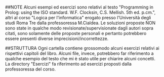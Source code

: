 ##NOTE
Alcuni esempi ed esercizi sono relativi al testo "Programming in Prolog: using the ISO standard. W.F. Clocksin, C.S. Mellish. 5th ed. p.cm.", altri al corso "Logica per l'informatica" erogato presso l'Università degli studi Roma Tre dalla professoressa M.Cialdea.
Le soluzioni proposte NON sono state in qualche modo revisionate/supervisionate dagli autori sopra citati, sono solamente delle proposte personali e pertanto potrebbero essere presenti diverse imprecisioni/incorrettezze.

##STRUTTURA
Ogni cartella contiene grossomodo alcuni esercizi relativi ai rispettivi capitoli del libro.
Alcuni file, invece, potrebbero far riferimento a qualche esempio del testo che mi è stato utile per chiarire alcuni concetti.
La directory "Esercizi" fa riferimento ad esercizi proposti dalla professoressa del corso.

